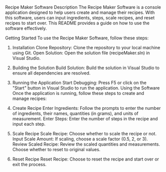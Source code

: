 Recipe Maker Software
Description
The Recipe Maker Software is a console application designed to help users create and manage their recipes. With this software, users can input ingredients, steps, scale recipes, and reset recipes to start over. This README provides a guide on how to use the software effectively.

Getting Started
To use the Recipe Maker Software, follow these steps:

1. Installation
Clone Repository: Clone the repository to your local machine using Git.
Open Solution: Open the solution file (recipeMaker.sln) in Visual Studio.
2. Building the Solution
Build Solution: Build the solution in Visual Studio to ensure all dependencies are resolved.
3. Running the Application
Start Debugging: Press F5 or click on the "Start" button in Visual Studio to run the application.
Using the Software
Once the application is running, follow these steps to create and manage recipes:

1. Create Recipe
Enter Ingredients: Follow the prompts to enter the number of ingredients, their names, quantities (in grams), and units of measurement.
Enter Steps: Enter the number of steps in the recipe and input each step.
2. Scale Recipe
Scale Recipe: Choose whether to scale the recipe or not.
Input Scale Amount: If scaling, choose a scale factor (0.5, 2, or 3).
Review Scaled Recipe: Review the scaled quantities and measurements. Choose whether to reset to original values.
3. Reset Recipe
Reset Recipe: Choose to reset the recipe and start over or exit the process.
